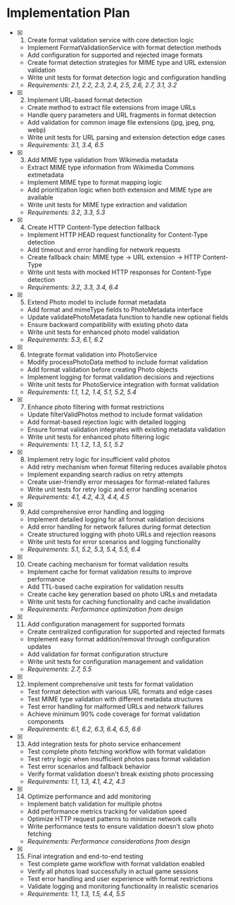 # Implementation Plan

- [x] 1. Create format validation service with core detection logic

  - Implement FormatValidationService with format detection methods
  - Add configuration for supported and rejected image formats
  - Create format detection strategies for MIME type and URL extension validation
  - Write unit tests for format detection logic and configuration handling
  - _Requirements: 2.1, 2.2, 2.3, 2.4, 2.5, 2.6, 2.7, 3.1, 3.2_

- [x] 2. Implement URL-based format detection

  - Create method to extract file extensions from image URLs
  - Handle query parameters and URL fragments in format detection
  - Add validation for common image file extensions (jpg, jpeg, png, webp)
  - Write unit tests for URL parsing and extension detection edge cases
  - _Requirements: 3.1, 3.4, 6.5_

- [x] 3. Add MIME type validation from Wikimedia metadata

  - Extract MIME type information from Wikimedia Commons extmetadata
  - Implement MIME type to format mapping logic
  - Add prioritization logic when both extension and MIME type are available
  - Write unit tests for MIME type extraction and validation
  - _Requirements: 3.2, 3.3, 5.3_

- [x] 4. Create HTTP Content-Type detection fallback

  - Implement HTTP HEAD request functionality for Content-Type detection
  - Add timeout and error handling for network requests
  - Create fallback chain: MIME type → URL extension → HTTP Content-Type
  - Write unit tests with mocked HTTP responses for Content-Type detection
  - _Requirements: 3.2, 3.3, 3.4, 6.4_

- [x] 5. Extend Photo model to include format metadata

  - Add format and mimeType fields to PhotoMetadata interface
  - Update validatePhotoMetadata function to handle new optional fields
  - Ensure backward compatibility with existing photo data
  - Write unit tests for enhanced photo model validation
  - _Requirements: 5.3, 6.1, 6.2_

- [x] 6. Integrate format validation into PhotoService

  - Modify processPhotoData method to include format validation
  - Add format validation before creating Photo objects
  - Implement logging for format validation decisions and rejections
  - Write unit tests for PhotoService integration with format validation
  - _Requirements: 1.1, 1.2, 1.4, 5.1, 5.2, 5.4_

- [x] 7. Enhance photo filtering with format restrictions

  - Update filterValidPhotos method to include format validation
  - Add format-based rejection logic with detailed logging
  - Ensure format validation integrates with existing metadata validation
  - Write unit tests for enhanced photo filtering logic
  - _Requirements: 1.1, 1.2, 1.3, 5.1, 5.2_

- [x] 8. Implement retry logic for insufficient valid photos

  - Add retry mechanism when format filtering reduces available photos
  - Implement expanding search radius on retry attempts
  - Create user-friendly error messages for format-related failures
  - Write unit tests for retry logic and error handling scenarios
  - _Requirements: 4.1, 4.2, 4.3, 4.4, 4.5_

- [x] 9. Add comprehensive error handling and logging

  - Implement detailed logging for all format validation decisions
  - Add error handling for network failures during format detection
  - Create structured logging with photo URLs and rejection reasons
  - Write unit tests for error scenarios and logging functionality
  - _Requirements: 5.1, 5.2, 5.3, 5.4, 5.5, 6.4_

- [x] 10. Create caching mechanism for format validation results

  - Implement cache for format validation results to improve performance
  - Add TTL-based cache expiration for validation results
  - Create cache key generation based on photo URLs and metadata
  - Write unit tests for caching functionality and cache invalidation
  - _Requirements: Performance optimization from design_

- [x] 11. Add configuration management for supported formats

  - Create centralized configuration for supported and rejected formats
  - Implement easy format addition/removal through configuration updates
  - Add validation for format configuration structure
  - Write unit tests for configuration management and validation
  - _Requirements: 2.7, 5.5_

- [x] 12. Implement comprehensive unit tests for format validation

  - Test format detection with various URL formats and edge cases
  - Test MIME type validation with different metadata structures
  - Test error handling for malformed URLs and network failures
  - Achieve minimum 90% code coverage for format validation components
  - _Requirements: 6.1, 6.2, 6.3, 6.4, 6.5, 6.6_

- [x] 13. Add integration tests for photo service enhancement

  - Test complete photo fetching workflow with format validation
  - Test retry logic when insufficient photos pass format validation
  - Test error scenarios and fallback behavior
  - Verify format validation doesn't break existing photo processing
  - _Requirements: 1.1, 1.3, 4.1, 4.2, 4.3_

- [x] 14. Optimize performance and add monitoring

  - Implement batch validation for multiple photos
  - Add performance metrics tracking for validation speed
  - Optimize HTTP request patterns to minimize network calls
  - Write performance tests to ensure validation doesn't slow photo fetching
  - _Requirements: Performance considerations from design_

- [x] 15. Final integration and end-to-end testing
  - Test complete game workflow with format validation enabled
  - Verify all photos load successfully in actual game sessions
  - Test error handling and user experience with format restrictions
  - Validate logging and monitoring functionality in realistic scenarios
  - _Requirements: 1.1, 1.3, 1.5, 4.4, 5.5_
